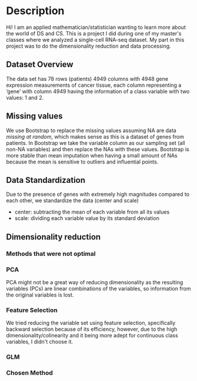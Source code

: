 # Description
Hi! I am an applied mathematician/statistician wanting to learn more about the world of DS and CS.
This is a project I did during one of my master's classes where we analyzed a single-cell RNA-seq dataset.
My part in this project was to do the dimensionality reduction and data processing.

## Dataset Overview
The data set has 78 rows (patients) 4949 columns with 4948 gene expression measurements of cancer tissue, each column representing a ‘gene’ with column 4949 having the information of a class variable with two values: 1 and 2.

## Missing values
We use Bootstrap to replace the missing values assuming NA are data *missing at random*, which makes sense as this is a dataset of genes from patients. 
In Bootstrap we take the variable column as our sampling set (all non-NA variables) and then replace the NAs with these values. 
Bootstrap is more stable than mean imputation when having a small amount of NAs because the mean is sensitive to outliers and influential points.

## Data Standardization
Due to the presence of genes with extremely high magnitudes compared to each other, we standardize the data (center and scale)
* center: subtracting the mean of each variable from all its values
* scale: dividing each variable value by its standard deviation

## Dimensionality reduction

### Methods that were not optimal
  
  ### PCA
  PCA might not be a great way of reducing dimensionality as the resulting variables (PCs) are linear combinations of the variables, so information from the original variables is lost.
  
  ### Feature Selection
  We tried reducing the variable set using feature selection, specifically backward selection because of its efficiency, however, due to the high dimensionality/colinearity and it being more adept for continuous class
  variables, I didn't choose it.

  ### GLM

### Chosen Method


